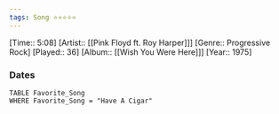 ```yaml
---
tags: Song ⭐⭐⭐⭐⭐ 
---
```

[Time:: 5:08]
[Artist:: [[Pink Floyd ft. Roy Harper]]]
[Genre:: Progressive Rock]
[Played:: 36]
[Album:: [[Wish You Were Here]]]
[Year:: 1975]
### Dates
````dataview
TABLE Favorite_Song
WHERE Favorite_Song = "Have A Cigar"
````